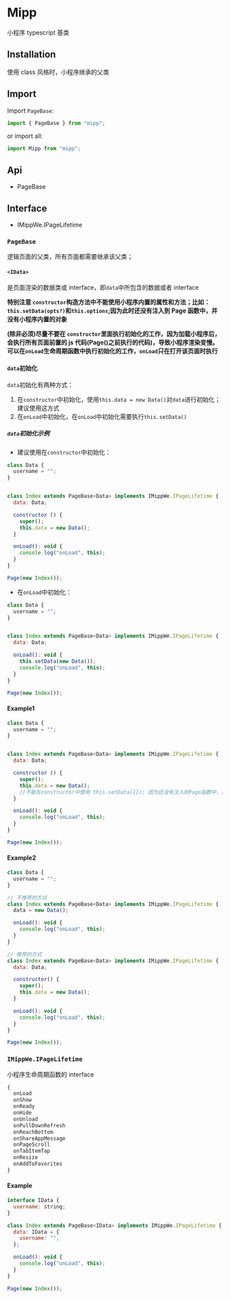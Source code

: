 # Mipp

小程序 typescript 基类

## Installation

使用 class 风格时，小程序继承的父类

## Import

Import `PageBase`:

```javascript
import { PageBase } from "mipp";
```

or import all:

```javascript
import Mipp from "mipp";
```

## Api

- PageBase<IData>

## Interface

- IMippWe.IPageLifetime

### `PageBase`

逻辑页面的父类，所有页面都需要继承该父类；

#### `<IData>`

是页面渲染的数据类或 interface，即`data`中所包含的数据或者 interface

**特别注意 `constructor`构造方法中不能使用小程序内置的属性和方法；比如：`this.setData(opts?)`和`this.options`;因为此时还没有注入到 Page 函数中，并没有小程序内置的对象**

**(除非必须)尽量不要在 `constructor`里面执行初始化的工作，因为加载小程序后，会执行所有页面前置的 js 代码(Page()之前执行的代码)，导致小程序渲染变慢。可以在`onLoad`生命周期函数中执行初始化的工作，`onLoad`只在打开该页面时执行**

#### `data`初始化

`data`初始化有两种方式：

1. 在`constructor`中初始化，使用`this.data = new Data()`对`data`进行初始化；建议使用这方式
2. 在`onLoad`中初始化，在`onLoad`中初始化需要执行`this.setData()`

##### `data`初始化示例

- 建议使用在`constructor`中初始化：

```javascript
class Data {
  username = "";
}


class Index extends PageBase<Data> implements IMippWe.IPageLifetime {
  data: Data;

  constructor () {
    super();
    this.data = new Data();
  }

  onLoad(): void {
    console.log("onLoad", this);
  }
}

Page(new Index());
```

- 在`onLoad`中初始化：

```javascript
class Data {
  username = "";
}


class Index extends PageBase<Data> implements IMippWe.IPageLifetime {
  data: Data;

  onLoad(): void {
    this.setData(new Data());
    console.log("onLoad", this);
  }
}

Page(new Index());
```

#### Example1

```javascript
class Data {
  username = "";
}


class Index extends PageBase<Data> implements IMippWe.IPageLifetime {
  data: Data;

  constructor () {
    super();
    this.data = new Data();
    //不能在constructor中使用 this.setData({}); 因为还没有注入到Page函数中，并没有小程序内置的对象
  }

  onLoad(): void {
    console.log("onLoad", this);
  }
}

Page(new Index());
```

#### Example2

```javascript
class Data {
  username = "";
}

// 不推荐的方式
class Index extends PageBase<Data> implements IMippWe.IPageLifetime {
  data = new Data();

  onLoad(): void {
    console.log("onLoad", this);
  }
}

// 推荐的方式
class Index extends PageBase<Data> implements IMippWe.IPageLifetime {
  data: Data;

  constructor() {
    super();
    this.data = new Data();
  }

  onLoad(): void {
    console.log("onLoad", this);
  }
}

Page(new Index());
```

### `IMippWe.IPageLifetime`

小程序生命周期函数的 interface

```txt
{
  onLoad
  onShow
  onReady
  onHide
  onUnload
  onPullDownRefresh
  onReachBottom
  onShareAppMessage
  onPageScroll
  onTabItemTap
  onResize
  onAddToFavorites
}
```

#### Example

```javascript
interface IData {
  username: string;
}

class Index extends PageBase<IData> implements IMippWe.IPageLifetime {
  data: IData = {
    username: "",
  };

  onLoad(): void {
    console.log("onLoad", this);
  }
}

Page(new Index());
```
